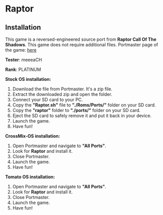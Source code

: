 # Raptor

## Installation

This game is a reversed-engineered source port from **Raptor Call Of The Shadows**.
This game does not require additional files.
Portmaster page of the game: [here](https://portmaster.games/detail.html?name=raptor)


**Tester**: meeeaCH

**Rank**: PLATINUM


**Stock OS installation:**
1. Download the file from Portmaster. It's a zip file.
2. Extract the downloaded zip and open the folder.
3. Connect your SD card to your PC.
4. Copy the **"Raptor.sh"** file to **"./Roms/Ports/"** folder on your SD card.
5. Copy the **"raptor"** folder to **"./ports/"** folder on your SD card.
6. Eject the SD card to safely remove it and put it back in your device.
7. Launch the game.
8. Have fun!


**CrossMix-OS installation:**
1. Open Portmaster and navigate to **"All Ports"**.
2. Look for **Raptor** and install it.
3. Close Portmaster.
4. Launch the game.
5. Have fun!


**Tomato OS installation:**
1. Open Portmaster and navigate to **"All Ports"**.
2. Look for **Raptor** and install it.
3. Close Portmaster.
4. Launch the game.
5. Have fun!